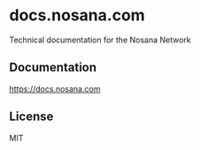 # docs.nosana.com

Technical documentation for the Nosana Network


## Documentation

https://docs.nosana.com

## License

MIT